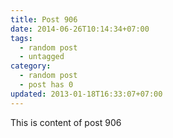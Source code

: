 ```yaml
---
title: Post 906
date: 2014-06-26T10:14:34+07:00
tags:
  - random post
  - untagged
category:
  - random post
  - post has 0
updated: 2013-01-18T16:33:07+07:00
---
```

This is content of post 906